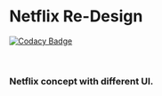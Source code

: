 # Netflix Re-Design

[![Codacy Badge](https://api.codacy.com/project/badge/Grade/5dfd4f57a30e425a836c54aa618ffc26)](https://app.codacy.com/gh/nparashar150/netflix?utm_source=github.com&utm_medium=referral&utm_content=nparashar150/netflix&utm_campaign=Badge_Grade_Settings)

<br>

### Netflix concept with different UI.

<br>
